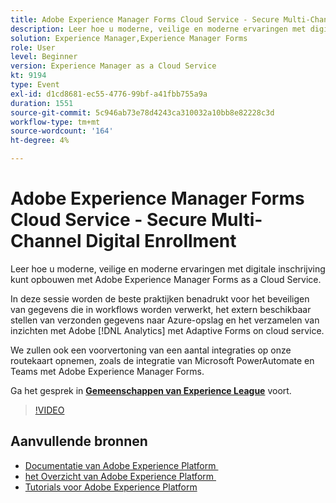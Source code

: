 ```yaml
---
title: Adobe Experience Manager Forms Cloud Service - Secure Multi-Channel Digital Enrollment
description: Leer hoe u moderne, veilige en moderne ervaringen met digitale inschrijving kunt opbouwen met Adobe Experience Manager Forms as a Cloud Service. Deze zitting zal beste praktijken benadrukken rond het beveiligen van gegevens die in werkschema's worden verwerkt, het externaliseren van voorgelegde gegevens aan Azure opslag, en zal inzichten verzamelen gebruikend Adobe  [!DNL Analytics]  met Aangepaste Forms op de clouddienst.
solution: Experience Manager,Experience Manager Forms
role: User
level: Beginner
version: Experience Manager as a Cloud Service
kt: 9194
type: Event
exl-id: d1cd8681-ec55-4776-99bf-a41fbb755a9a
duration: 1551
source-git-commit: 5c946ab73e78d4243ca310032a10bb8e82228c3d
workflow-type: tm+mt
source-wordcount: '164'
ht-degree: 4%

---
```


# Adobe Experience Manager Forms Cloud Service - Secure Multi-Channel Digital Enrollment

Leer hoe u moderne, veilige en moderne ervaringen met digitale inschrijving kunt opbouwen met Adobe Experience Manager Forms as a Cloud Service.

In deze sessie worden de beste praktijken benadrukt voor het beveiligen van gegevens die in workflows worden verwerkt, het extern beschikbaar stellen van verzonden gegevens naar Azure-opslag en het verzamelen van inzichten met Adobe [!DNL Analytics] met Adaptive Forms on cloud service.

We zullen ook een voorvertoning van een aantal integraties op onze routekaart opnemen, zoals de integratie van Microsoft PowerAutomate en Teams met Adobe Experience Manager Forms.

Ga het gesprek in **[Gemeenschappen van Experience League &#x200B;](https://adobe.ly/3CQjKgg)** voort.

>[!VIDEO](https://video.tv.adobe.com/v/337887/?quality=12&learn=on&hidetitle=true)

## Aanvullende bronnen

- [&#x200B; Documentatie van Adobe Experience Platform &#x200B;](https://experienceleague.adobe.com/docs/experience-platform.html?lang=nl-NL)
- [&#x200B; het Overzicht van Adobe Experience Platform &#x200B;](https://experienceleague.adobe.com/docs/experience-platform/landing/home.html?lang=nl-NL)
- [Tutorials voor Adobe Experience Platform](https://experienceleague.adobe.com/docs/platform-learn/tutorials/overview.html?lang=nl)
